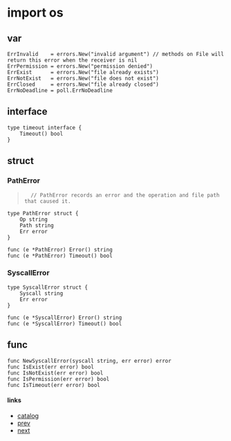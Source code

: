 # import os
## var

	ErrInvalid    = errors.New("invalid argument") // methods on File will return this error when the receiver is nil
	ErrPermission = errors.New("permission denied")
	ErrExist      = errors.New("file already exists")
	ErrNotExist   = errors.New("file does not exist")
	ErrClosed     = errors.New("file already closed")
	ErrNoDeadline = poll.ErrNoDeadline

## interface
	type timeout interface {
		Timeout() bool
	}

## struct
### PathError
>		// PathError records an error and the operation and file path that caused it.

	type PathError struct {
		Op string
		Path string
		Err error
	}

	func (e *PathError) Error() string
	func (e *PathError) Timeout() bool

### SyscallError
	type SyscallError struct {
		Syscall string
		Err error
	}

	func (e *SyscallError) Error() string
	func (e *SyscallError) Timeout() bool

## func
	func NewSyscallError(syscall string, err error) error
	func IsExist(err error) bool
	func IsNotExist(err error) bool
	func IsPermission(err error) bool
	func IsTimeout(err error) bool


#### links
* [catalog](0.0.catlog.md)
* [prev](3.1.os.md)
* [next](3.1.2.os.exec.md)